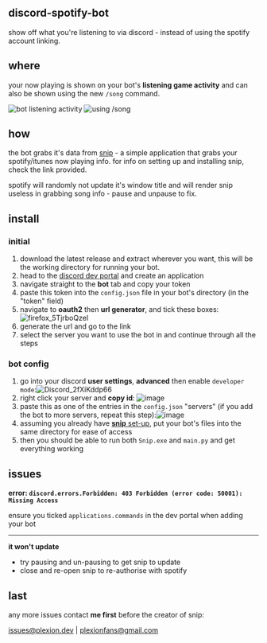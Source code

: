 ## discord-spotify-bot

show off what you're listening to via discord - instead of using the spotify account linking.

## where

your now playing is shown on your bot's **listening game activity** and can also be shown using the new `/song` command.

![bot listening activity](https://user-images.githubusercontent.com/46572320/151660642-f6f8c822-49eb-4837-87b7-df60c460f203.png)
![using /song](https://user-images.githubusercontent.com/46572320/151660647-71796307-81d4-4bc2-be70-bd2d5ac75dbd.png)

## how

the bot grabs it's data from [snip](https://github.com/dlrudie/Snip) - a simple application that grabs your spotify/itunes now playing info. for info on setting up and installing snip, check the link provided.

spotify will randomly not update it's window title and will render snip useless in grabbing song info - pause and unpause to fix.

## install

### initial
1. download the latest release and extract wherever you want, this will be the working directory for running your bot.
2. head to the [discord dev portal](https://discord.com/developers/applications) and create an application
3. navigate straight to the **bot** tab and copy your token
4. paste this token into the `config.json` file in your bot's directory (in the "token" field)
5. navigate to **oauth2** then **url generator**, and tick these boxes:![firefox_5TjrboQzel](https://user-images.githubusercontent.com/46572320/151660843-aec5639c-d334-4190-8883-4ed47bb2e843.png)
6. generate the url and go to the link
7. select the server you want to use the bot in and continue through all the steps

### bot config

1. go into your discord **user settings**, **advanced** then enable `developer mode`:![Discord_2fXiKddp66](https://user-images.githubusercontent.com/46572320/151660885-db0e127a-00de-47da-a863-31405ea7b43a.png)
2. right click your server and **copy id**: ![image](https://user-images.githubusercontent.com/46572320/151660927-8cd92c92-1062-4f3e-9e9e-04315b0ca339.png)
3. paste this as one of the entries in the `config.json` "servers" (if you add the bot to more servers, repeat this step):![image](https://user-images.githubusercontent.com/46572320/151660981-b9ebf3ca-8e51-4a2d-ba2d-ebb966493089.png)
4. assuming you already have [**snip** set-up](https://github.com/dlrudie/Snip), put your bot's files into the same directory for ease of access
5. then you should be able to run both `Snip.exe` and `main.py` and get everything working

## issues

**error: `discord.errors.Forbidden: 403 Forbidden (error code: 50001): Missing Access`**

ensure you ticked `applications.commands` in the dev portal when adding your bot

---

**it won't update**
* try pausing and un-pausing to get snip to update
* close and re-open snip to re-authorise with spotify

## last

any more issues contact **me first** before the creator of snip:

[issues@plexion.dev](mailto:issues@plexion.dev) | [plexionfans@gmail.com](mailto:plexionfans@gmail.com)
